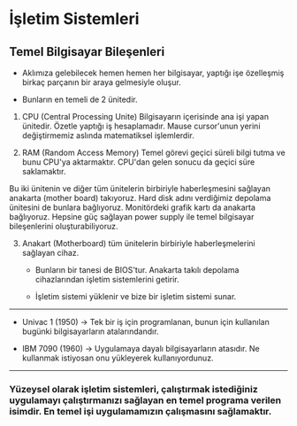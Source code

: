 <h1>İşletim Sistemleri</h1>

<h2>Temel Bilgisayar Bileşenleri</h2>

- Aklımıza gelebilecek hemen hemen her bilgisayar, yaptığı işe özelleşmiş birkaç parçanın bir araya gelmesiyle oluşur.

- Bunların en temeli de 2 ünitedir.

1. CPU (Central Processing Unite) Bilgisayarın içerisinde ana işi yapan ünitedir. Özetle yaptığı iş hesaplamadır. Mause cursor'unun yerini değiştirmemiz aslında matematiksel işlemlerdir.

2. RAM (Random Access Memory) Temel görevi geçici süreli bilgi tutma ve bunu CPU'ya aktarmaktır. CPU'dan gelen sonucu da geçici süre saklamaktır.

Bu iki ünitenin ve diğer tüm ünitelerin birbiriyle haberleşmesini sağlayan anakarta (mother board) takıyoruz. Hard disk adını verdiğimiz depolama ünitesini de bunlara bağlıyoruz. Monitördeki grafik kartı da anakarta bağlıyoruz. Hepsine güç sağlayan power supply ile temel bilgisayar bileşenlerini oluşturabiliyoruz.

3. Anakart (Motherboard) tüm ünitelerin birbiriyle haberleşmelerini sağlayan cihaz.

   - Bunların bir tanesi de BIOS'tur. Anakarta takılı depolama cihazlarından işletim sistemlerini getirir.

   - İşletim sistemi yüklenir ve bize bir işletim sistemi sunar.

---

- Univac 1 (1950) -> Tek bir iş için programlanan, bunun için kullanılan bugünki bilgisayarların atalarındandır.

- IBM 7090 (1960) -> Uygulamaya dayalı bilgisayarların atasıdır. Ne kullanmak istiyosan onu yükleyerek kullanıyordunuz.

---

<h3> Yüzeysel olarak işletim sistemleri, çalıştırmak istediğiniz uygulamayı çalıştırmanızı sağlayan en temel programa verilen isimdir. En temel işi uygulamamızın çalışmasını sağlamaktır.
